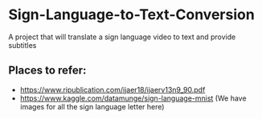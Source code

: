 # Sign-Language-to-Text-Conversion
A project that will translate a sign language video to text and provide subtitles

## Places to refer:
- https://www.ripublication.com/ijaer18/ijaerv13n9_90.pdf
- https://www.kaggle.com/datamunge/sign-language-mnist (We have images for all the sign language letter here)
